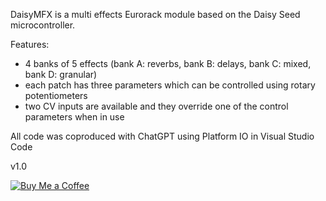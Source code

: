 DaisyMFX is a multi effects Eurorack module based on the Daisy Seed microcontroller.

Features:
- 4 banks of 5 effects (bank A: reverbs, bank B: delays, bank C: mixed, bank D: granular)
- each patch has three parameters which can be controlled using rotary potentiometers
- two CV inputs are available and they override one of the control parameters when in use

All code was coproduced with ChatGPT using Platform IO in Visual Studio Code

v1.0

[![Buy Me a Coffee](https://img.buymeacoffee.com/button-api/?text=Buy%20me%20a%20coffee&emoji=&slug=eight4awish&button_colour=FFDD00&font_colour=000000&font_family=Poppins&outline_colour=000000&coffee_colour=ffffff)](https://buymeacoffee.com/yourusername)
